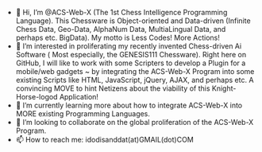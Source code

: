 - 👋 Hi, I’m @ACS-Web-X (The 1st Chess Intelligence Programming Language). This Chessware is Object-oriented and Data-driven (Infinite Chess Data, Geo-Data, AlphaNum Data, MultiaLingual Data, and perhaps etc. BigData). My motto is Less Codes! More Actions! 
- 👀 I’m interested in proliferating my recently invented Chess-driven Ai Software ( Most especially, the GENESIS111 Chessware). Right here on GitHub, I will like to work with some Scripters to develop a Plugin for a mobile/web gadgets ~ by integrating the ACS-Web-X Program into some existing Scripts like HTML, JavaScript, jQuery, AJAX, and perhaps etc. A convincing MOVE to hint Netizens about the viability of this Knight-Horse-logod Application!
- 🌱 I’m currently learning more about how to integrate ACS-Web-X into MORE existing Programming Languages.
- 💞️ I’m looking to collaborate on the global proliferation of the ACS-Web-X Program.
- 📫 How to reach me: idodisanddat(at)GMAIL(dot)COM

